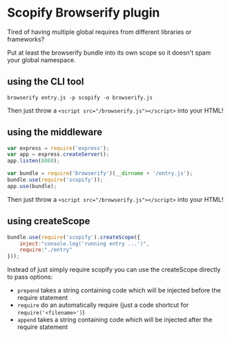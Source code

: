 # Scopify Browserify plugin

Tired of having multiple global requires from different libraries or frameworks?

Put at least the browserify bundle into its own scope so it doesn't spam your global namespace.

## using the CLI tool

```shell
browserify entry.js -p scopify -o browserify.js
```

Then just throw a `<script src="/browserify.js"></script>` into your HTML!

## using the middleware

```javascript
var express = require('express');
var app = express.createServer();
app.listen(8080);

var bundle = require('browserify')(__dirname + '/entry.js');
bundle.use(require('scopify'));
app.use(bundle);
```

Then just throw a `<script src="/browserify.js"></script>` into your HTML!

## using createScope

```javascript
bundle.use(require('scopify').createScope({
    inject:"console.log('running entry ...')",
    require:"./entry"
}));
```

Instead of just simply require scopify you can use the createScope directly to pass options:

* `prepend` takes a string containing code which will be injected before the require statement
* `require` do an automatically require (just a code shortcut for `require('<filename>')`)
* `append` takes a string containing code which will be injected after the require statement

